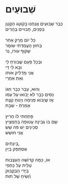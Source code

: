 # שְׁבוּעַיִם

כְּבָר שְׁבוּעַיִם אֲנַחְנוּ בָּקוֹטֶג הַקָּטָן \
בִּפְנִים, חָבוּיִים בֶּהָרִים \
\
כָּל יוֹם מָרָק אַחֵר \
בְּחוּץ הֶעֱמַדְתִּי שוֹמֶר \
שָׁקוּף עוֹרוֹ, נֵר \
\
וּבְכָל פַּעַם שֶׁבּוֹרֵחַ לִי \
וּבָא לִי דַּי \
אֲנִי מַדְלִיק אוֹתוֹ \
וְאַתְ אַחֲרַי \
\
וְהוּא, עָבַר כְּבָר חַגּוֹ \
נִסִּים כְּבָר לֹא יָבוֹאוּ עַל עַמּוֹ \
אָז שֶׁיָּבוֹא פְּנִימָה וְיָנוּחַ קְצָת \
אָמַרְתְּ - שַׁבָּת \
\
פָּתַחְתִּי לוֹ חָרִיץ \
שָׂם בּוֹ גְּבִינָה עֲטוּפָה בְּחַמְצִיץ \
סַכִּינִים יֵשׁ פֹּה שֵׁשׁ \
אֲנִי חוֹשֵׁשׁ\
\
בֵּינְתַיִם,\
אֶסְתַּפֵּק בַּיַּיִן \
\
אוֹ, כַּמָּה קְדוֹשָּׁה הָעַצְבוּת \
טַלִּית עַל כְּתֵפִי \
בְּיָדִי הַבַּקְבּוּק \
וְשִׂיחַ שֶׁל תּוּת\